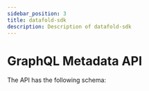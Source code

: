 ```yaml
---
sidebar_position: 3
title: datafold-sdk
description: Description of datafold-sdk
---
```


# GraphQL Metadata API

The API has the following schema: